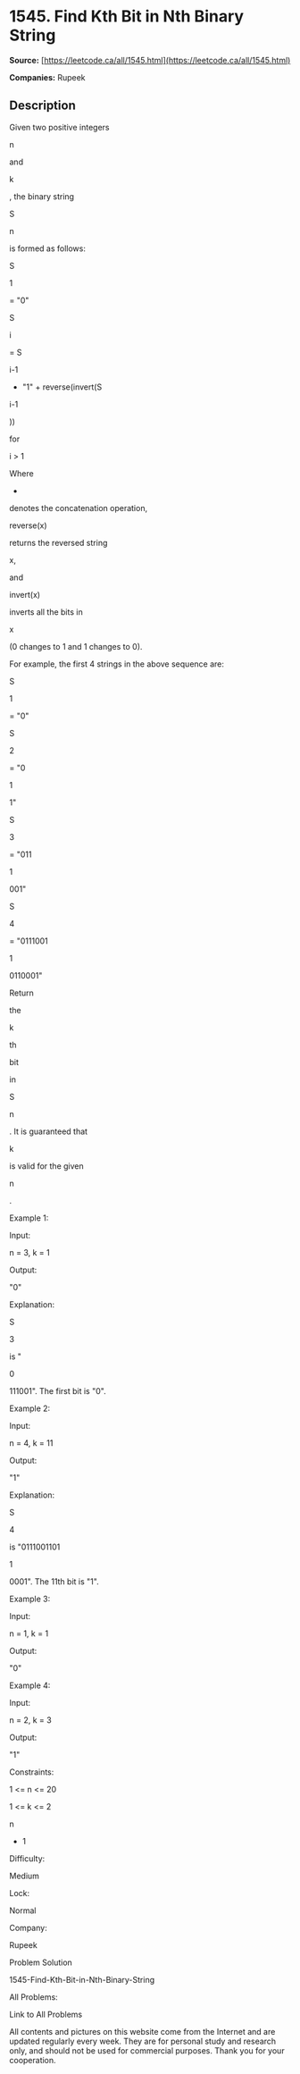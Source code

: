 # 1545. Find Kth Bit in Nth Binary String

**Source:** [https://leetcode.ca/all/1545.html](https://leetcode.ca/all/1545.html)

**Companies:** Rupeek

## Description

Given two positive integers

n

and

k

, the
            binary string

S

n

is formed as follows:

S

1

= "0"

S

i

= S

i-1

+ "1" + reverse(invert(S

i-1

))

for

i
                    > 1

Where

+

denotes the concatenation operation,

reverse(x)

returns
                the reversed string

x,

and

invert(x)

inverts
                all the bits in

x

(0 changes to 1 and 1 changes to 0).

For example, the first 4 strings in the above sequence are:

S

1

= "0"

S

2

= "0

1

1"

S

3

= "011

1

001"

S

4

= "0111001

1

0110001"

Return

the

k

th

bit

in

S

n

.
                It is guaranteed that

k

is valid for the
                given

n

.

Example 1:

Input:

n = 3, k = 1

Output:

"0"

Explanation:

S

3

is "

0

111001". The first bit is "0".

Example 2:

Input:

n = 4, k = 11

Output:

"1"

Explanation:

S

4

is "0111001101

1

0001". The 11th bit is "1".

Example 3:

Input:

n = 1, k = 1

Output:

"0"

Example 4:

Input:

n = 2, k = 3

Output:

"1"

Constraints:

1 <= n <= 20

1 <= k <= 2

n

- 1

Difficulty:

Medium

Lock:

Normal

Company:

Rupeek

Problem Solution

1545-Find-Kth-Bit-in-Nth-Binary-String

All Problems:

Link to All Problems

All contents and pictures on this website come from the Internet and are updated regularly every week. They are for personal study and research only, and should not be used for commercial purposes. Thank you for your cooperation.

